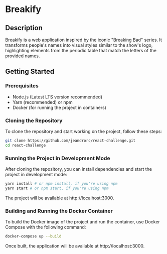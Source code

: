 # Breakify

## Description
Breakify is a web application inspired by the iconic "Breaking Bad" series. It transforms people's names into visual styles similar to the show's logo, highlighting elements from the periodic table that match the letters of the provided names.

## Getting Started

### Prerequisites
- Node.js (Latest LTS version recommended)
- Yarn (recommended) or npm
- Docker (for running the project in containers)

### Cloning the Repository
To clone the repository and start working on the project, follow these steps:

```bash
git clone https://github.com/jeandrorc/react-challenge.git
cd react-challenge
```

### Running the Project in Development Mode
After cloning the repository, you can install dependencies and start the project in development mode:

```bash
yarn install # or npm install, if you're using npm
yarn start # or npm start, if you're using npm
```

The project will be available at http://localhost:3000.

### Building and Running the Docker Container
To build the Docker image of the project and run the container, use Docker Compose with the following command:

```bash
docker-compose up --build
```
Once built, the application will be available at http://localhost:3000.

